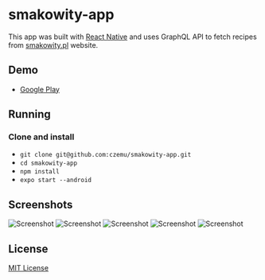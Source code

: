 # smakowity-app

This app was built with [React Native](https://github.com/facebook/react-native) and uses GraphQL API to fetch recipes from [smakowity.pl](https://smakowity.pl/) website.

## Demo

* [Google Play](https://play.google.com/store/apps/details?id=pl.smakowity)

## Running

### Clone and install

* `git clone git@github.com:czemu/smakowity-app.git`
* `cd smakowity-app`
* `npm install`
* `expo start --android`

## Screenshots

![Screenshot](https://smakowity.pl/static/img/app/screen_1.png?v=2)
![Screenshot](https://smakowity.pl/static/img/app/screen_2.png?v=2)
![Screenshot](https://smakowity.pl/static/img/app/screen_3.png?v=2)
![Screenshot](https://smakowity.pl/static/img/app/screen_4.png?v=3)
![Screenshot](https://smakowity.pl/static/img/app/screen_5.png?v=2)

## License

[MIT License](https://github.com/czemu/smakowity-app/blob/master/LICENSE.md)
